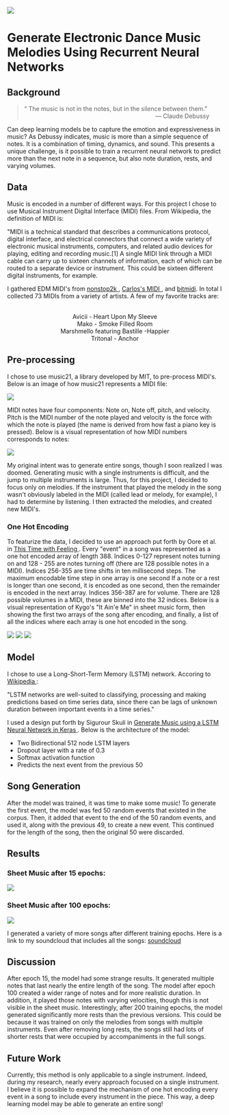 ![](images/denon-dj-prime-4-controller-main1.jpg)
 # Generate Electronic Dance Music Melodies Using Recurrent Neural Networks

 ## Background  

 > “ The music is not in the notes, but in the silence between them.”\
 > &nbsp;&nbsp;&nbsp;&nbsp;&nbsp;&nbsp;&nbsp;&nbsp;&nbsp;&nbsp;&nbsp;&nbsp;&nbsp;&nbsp;&nbsp;&nbsp;&nbsp;&nbsp;&nbsp;&nbsp;&nbsp;&nbsp;&nbsp;&nbsp;&nbsp;&nbsp;&nbsp;&nbsp;&nbsp;&nbsp;&nbsp;&nbsp;&nbsp;&nbsp;&nbsp;&nbsp;&nbsp;&nbsp;&nbsp;&nbsp;&nbsp;&nbsp;&nbsp;&nbsp;&nbsp;&nbsp;&nbsp;&nbsp;&nbsp;&nbsp;&nbsp;&nbsp;&nbsp;&nbsp;&nbsp;&nbsp;&nbsp;&nbsp;&nbsp;&nbsp;&nbsp;&nbsp;&nbsp;&nbsp;&nbsp;&nbsp;&nbsp;&nbsp;&nbsp;&nbsp;&nbsp;&nbsp;&nbsp;&nbsp;&nbsp;&nbsp;&nbsp;&nbsp;&mdash; Claude Debussy

Can deep learning models be to capture the emotion and expressiveness in music? As Debussy indicates, music is more than a simple sequence of notes. It is a combination of timing, dynamics, and sound. This presents a unique challenge, is it possible to train a recurrent neural network to predict more than the next note in a sequence, but also note duration, rests, and varying volumes. 

 ## Data
Music is encoded in a number of different ways. For this project I chose to use Musical Instrument Digital Interface (MIDI) files. From Wikipedia, the definition of MIDI is: 

"MIDI is a technical standard that describes a communications protocol, digital interface, and electrical connectors that connect a wide variety of electronic musical instruments, computers, and related audio devices for playing, editing and recording music.[1] A single MIDI link through a MIDI cable can carry up to sixteen channels of information, each of which can be routed to a separate device or instrument. This could be sixteen different digital instruments, for example. 

 I gathered EDM MIDI's from <a href="https://www.nonstop2k.com/"> nonstop2k </a>, <a href=https://www.cprato.com/> Carlos's MIDI </a>, and <a href=https://bitmidi.com/> bitmidi</a>. In total I collected 73 MIDIs from a variety of artists. A few of my favorite tracks are:
    <p align="center">  
    Avicii - Heart Upon My Sleeve\
    Mako - Smoke Filled Room\
    Marshmello featuring Bastille -Happier\
    Tritonal - Anchor</p>
  

 ## Pre-processing

 I chose to use music21, a library developed by MIT, to pre-process MIDI's. Below is an image of how music21 represents a MIDI file:

 ![](images/music21_midi.png)

MIDI notes have four components: Note on, Note off, pitch, and velocity. Pitch is the MIDI number of the note played and velocity is the force with which the note is played (the name is derived from how fast a piano key is pressed). Below is a visual representation of how MIDI numbers corresponds to notes:

 ![](images/miditopiano.png)

 My original intent was to generate entire songs, though I soon realized I was doomed. Generating music with a single instruments is difficult, and the jump to multiple instruments is large. Thus, for this project, I decided to focus only on melodies. If the instrument that played the melody in the song wasn't obviously labeled in the MIDI (called lead or melody, for example), I had to determine by listening. I then extracted the melodies, and created new MIDI's. 

### One Hot Encoding

To featurize the data, I decided to use an approach put forth by Oore et al. in <a href=https://arxiv.org/pdf/1808.03715.pdf> This Time with Feeling </a>. Every "event" in a song was represented as a one hot encoded array of length 388. Indices 0-127 represent notes turning on and 128 - 255 are notes turning off (there are 128 possible notes in a MIDI). Indices 256-355 are time shifts in ten millisecond steps. The maximum encodable time step in one array is one second If a note or a rest is longer than one second, it is encoded as one second, then the remainder is encoded in the next array. Indices 356-387 are for volume. There are 128 possible volumes in a MIDI, these are binned into the 32 indices. Below is a visual representation of Kygo's "It Ain'e Me" in sheet music form, then showing the first two arrays of the song after encoding, and finally, a list of all the indices where each array is one hot encoded in the song. 

![](images/kygo_sheet_screenshot.png) ![](images/kygo_oh_screenshot.png) ![](images/kygo_idxs_screenshot.png)


 ## Model

 I chose to use a Long-Short-Term Memory (LSTM) network. Accoring to <a href=https://en.wikipedia.org/wiki/Long_short-term_memoryWikipedia> Wikipedia </a>: 
    
"LSTM networks are well-suited to classifying, processing and making predictions based on time series data, since there can be lags of unknown duration between important events in a time series."

I used a design put forth by Sigurour Skuli in <a href=https://towardsdatascience.com/how-to-generate-music-using-a-lstm-neural-network-in-keras-68786834d4c5> Generate Music using a LSTM Neural Network in Keras </a>. Below is the architecture of the model:
- Two Bidirectional 512 node LSTM layers
- Dropout layer with a rate of 0.3
- Softmax activation function
- Predicts the next event from the previous 50

## Song Generation

After the model was trained, it was time to make some music! To generate the first event, the model was fed 50 random events that existed in the corpus. Then, it added that event to the end of the 50 random events, and used it, along with the previous 49, to create a new event. This continued for the length of the song, then the original 50 were discarded. 

## Results

### Sheet Music after 15 epochs:          
![](images/15.png)

### Sheet Music after 100 epochs:
![](images/100.png)

I generated a variety of more songs after different training epochs. Here is a link to my soundcloud that includes all the songs: <a href=https://soundcloud.com/bacon-kawasaki/> soundcloud </a>

## Discussion
After epoch 15, the model had some
strange results. It generated multiple
notes that last nearly the entire length of
the song. The model after epoch 100
created a wider range of notes and for
more realistic duration. In addition, it
played those notes with varying
velocities, though this is not visible in the
sheet music. Interestingly, after 200
training epochs, the model generated
significantly more rests than the
previous versions. This could be
because it was trained on only the
melodies from songs with multiple
instruments. Even after removing long
rests, the songs still had lots of shorter
rests that were occupied by
accompaniments in the full songs. 

## Future Work
Currently, this method is only
applicable to a single instrument. Indeed,
during my research, nearly every
approach focused on a single instrument.
I believe it is possible to expand the
mechanism of one hot encoding every
event in a song to include every
instrument in the piece. This way, a deep
learning model may be able to generate
an entire song!






